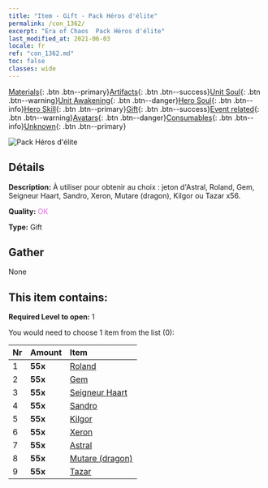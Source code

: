 ```yaml
---
title: "Item - Gift - Pack Héros d'élite"
permalink: /con_1362/
excerpt: "Era of Chaos  Pack Héros d'élite"
last_modified_at: 2021-06-03
locale: fr
ref: "con_1362.md"
toc: false
classes: wide
---
```

 [Materials](/ItemsFR/){: .btn .btn--primary}[Artifacts](/ItemsFR/Artifacts/){: .btn .btn--success}[Unit Soul](/ItemsFR/UnitSoul/){: .btn .btn--warning}[Unit Awakening](/ItemsFR/UnitAwakening/){: .btn .btn--danger}[Hero Soul](/ItemsFR/HeroSoul/){: .btn .btn--info}[Hero Skill](/ItemsFR/HeroSkill/){: .btn .btn--primary}[Gift](/ItemsFR/Gift/){: .btn .btn--success}[Event related](/ItemsFR/Events/){: .btn .btn--warning}[Avatars](/ItemsFR/Avatars/){: .btn .btn--danger}[Consumables](/ItemsFR/Consumables/){: .btn .btn--info}[Unknown](/ItemsFR/Unknown/){: .btn .btn--primary}

 ![Pack Héros d'élite](/images/t/i_907065.png)

## Détails
 **Description:** À utiliser pour obtenir au choix : jeton d'Astral, Roland, Gem, Seigneur Haart, Sandro, Xeron, Mutare (dragon), Kilgor ou Tazar x56.

 **Quality:** <span style="color: #DA70D6">OK</span>

 **Type:** Gift

## Gather

  None

## This item contains:

 **Required Level to open:** 1

 You would need to choose 1 item from the list (0):

  | Nr | Amount |     Item    |
  |:---|:-------|:------------|
  | 1 |  **55x** | [Roland](/ItemsFR/her_362/) |  | 
  | 2 |  **55x** | [Gem](/ItemsFR/her_369/) |  | 
  | 3 |  **55x** | [Seigneur Haart](/ItemsFR/her_370/) |  | 
  | 4 |  **55x** | [Sandro](/ItemsFR/her_371/) |  | 
  | 5 |  **55x** | [Kilgor](/ItemsFR/her_374/) |  | 
  | 6 |  **55x** | [Xeron](/ItemsFR/her_383/) |  | 
  | 7 |  **55x** | [Astral](/ItemsFR/her_388/) |  | 
  | 8 |  **55x** | [Mutare (dragon)](/ItemsFR/her_390/) |  | 
  | 9 |  **55x** | [Tazar](/ItemsFR/her_393/) |  | 
